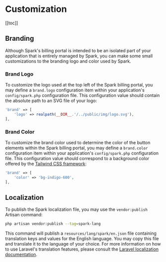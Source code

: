 # Customization

[[toc]]

## Branding

Although Spark's billing portal is intended to be an isolated part of your application that is entirely managed by Spark, you can make some small customizations to the branding logo and color used by Spark.

### Brand Logo

To customize the logo used at the top left of the Spark billing portal, you may define a `brand.logo` configuration item within your application's `config/spark.php` configuration file. This configuration value should contain the absolute path to an SVG file of your logo:

```php
'brand' => [
    'logo' => realpath(__DIR__.'/../public/img/logo.svg'),
],
```

### Brand Color

To customize the brand color used to determine the color of the button elements within the Spark billing portal, you may define a `brand.color` configuration item within your application's `config/spark.php` configuration file. This configuration value should correspond to a background color offered by the [Tailwind CSS framework](https://tailwindcss.com/docs/customizing-colors):

```php
'brand' => [
    'color' => 'bg-indigo-600',
],
```

## Localization

To publish the Spark localization file, you may use the `vendor:publish` Artisan command:

```bash
php artisan vendor:publish --tag=spark-lang
```

This command will publish a `resources/lang/spark/en.json` file containing translation keys and values for the English language. You may copy this file and translate it to the language of your choice. For more information on how to use Laravel's translation features, please consult the [Laravel localization documentation](https://laravel.com/docs/localization#using-translation-strings-as-keys).